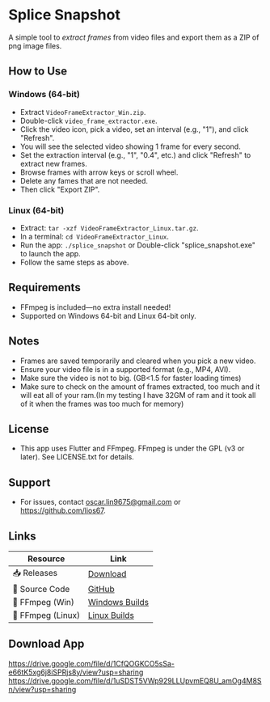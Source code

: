 # Splice Snapshot

A simple tool to *extract frames* from video files and export them as a ZIP of png image files.

## How to Use

### Windows (64-bit)
- Extract `VideoFrameExtractor_Win.zip`.
- Double-click `video_frame_extractor.exe`.
- Click the video icon, pick a video, set an interval (e.g., "1"), and click "Refresh".
- You will see the selected video showing 1 frame for every second.
- Set the extraction interval (e.g., "1", "0.4", etc.) and click "Refresh" to extract new frames.
- Browse frames with arrow keys or scroll wheel.
- Delete any fames that are not needed.
- Then click "Export ZIP".

### Linux (64-bit)
- Extract: `tar -xzf VideoFrameExtractor_Linux.tar.gz`.
- In a terminal: `cd VideoFrameExtractor_Linux`.
- Run the app: `./splice_snapshot` or Double-click "splice_snapshot.exe" to launch the app.
- Follow the same steps as above.

## Requirements
- FFmpeg is included—no extra install needed!
- Supported on Windows 64-bit and Linux 64-bit only.

## Notes
- Frames are saved temporarily and cleared when you pick a new video.
- Ensure your video file is in a supported format (e.g., MP4, AVI).
- Make sure the video is not to big. (GB<1.5 for faster loading times)
- Make sure to check on the amount of frames extracted, too much and it will eat all of your ram.(In my testing I have 32GM of ram and it took all of it when the frames was too much for memory)

## License
- This app uses Flutter and FFmpeg. FFmpeg is under the GPL (v3 or later). See LICENSE.txt for details.

## Support
- For issues, contact oscar.lin9675@gmail.com or https://github.com/lios67.

## Links
| Resource          | Link                                                                 |
|-------------------|----------------------------------------------------------------------|
| 📥 Releases       | [Download](https://github.com/your-username/video-frame-extractor/releases) |
| 📜 Source Code    | [GitHub](https://github.com/your-username/video-frame-extractor)    |
| 🎥 FFmpeg (Win)   | [Windows Builds](https://www.gyan.dev/ffmpeg/builds/)               |
| 🎥 FFmpeg (Linux) | [Linux Builds](https://johnvansickle.com/ffmpeg/)

## Download App
https://drive.google.com/file/d/1CfQOGKCO5sSa-e66tK5xg6j8iSPRjs8y/view?usp=sharing
https://drive.google.com/file/d/1uSDST5VWp929LLUpvmEQ8U_amOg4M8Sn/view?usp=sharing
